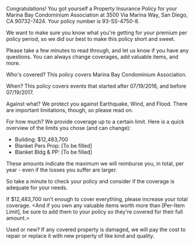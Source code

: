 Congratulations! You got yourself a Property Insurance Policy for your Marina Bay Condominium Association at 3500 Via Marina Way, San Diego, CA 90732-7424. Your policy number is 93-SS-4750-8.

We want to make sure you know what you're getting for your premium per policy period, so we did our best to make this policy short and sweet.

Please take a few minutes to read through, and let us know if you have any questions. You can always change coverages, add valuable items, and more.

Who's covered?
This policy covers Marina Bay Condominium Association.

When?
This policy covers events that started after 07/19/2016, and before 07/19/2017.

Against what?
We protect you against Earthquake, Wind, and Flood. There are important limitations, though, so please read on.

For how much?
We provide coverage up to a certain limit. Here is a quick overview of the limits you chose (and can change):

- Building: $12,483,700
- Blanket Pers Prop: [To be filled]
- Blanket Bldg & PP: [To be filled]

These amounts indicate the maximum we will reimburse you, in total, per year - even if the losses you suffer are larger.

So take a minute to check your policy and consider if the coverage is adequate for your needs.

If $12,483,700 isn't enough to cover everything, please increase your total coverage. <And if you own any valuable items worth more than [Per-Item Limit], be sure to add them to your policy so they're covered for their full amount.>

Used or new?
If any covered property is damaged, we will pay the cost to repair or replace it with new property of like kind and quality.